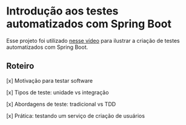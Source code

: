 # Introdução aos testes automatizados com Spring Boot

Esse projeto foi utilizado [nesse vídeo](https://youtu.be/N1UkkK4jIHM) para ilustrar a criação de testes automatizados com Spring Boot.

## Roteiro

[x] Motivação para testar software

[x] Tipos de teste: unidade vs integração

[x] Abordagens de teste: tradicional vs TDD

[x] Prática: testando um serviço de criação de usuários
